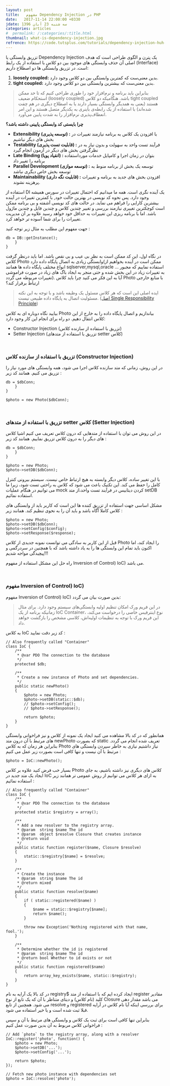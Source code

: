 ```yaml
---
layout: post
title:   مفهوم Dependency Injection در PHP
date:   2017-11-14 22:00:00 +0330
jdate: سه شنبه 23 آبان 1396
categories: articles
#  permalink: /:categories/:title.html
thumbnail: what-is-dependency-injection.jpg
refrence: https://code.tutsplus.com/tutorials/dependency-injection-huh--net-26903 <br> http://roxo.ir/آموزش-تزریق-وابستگی/ <br> http://pikneek.com/programming/زند-فریم-ورک-۲-dependency-injection/
---
```

<p>
تزریق وابستگی یا Dependency Injection یک پترن و الگوی طراحی است که هدف اصلی آن حذف وابستگی‌ های موجود بین دو کلاس با استفاده از یک رابط (Interface) است. در تزریق وابستگی ها دو اصطلاح داریم:
</p>

<p>
<ol>
<li>
<strong>loosely coupled:</strong> بدین معنی‌ست که کمترین وابستگی بین دو کلاس وجود دارد.
</li>
<li>
<strong>tight coupled:</strong> بدین معنی‌ست که بیشترین وابستگی بین دو کلاس وجود دارد.
</li>
</ol>
</p>

<blockquote>
<p>
بنابراین باید برنامه و نرم‌افزار خود را طوری طراحی کنیم که تا حد ممکن استحکام ضعیف (loosely coupled) باشد. هنگامیکه دو کلاس tight coupled هستند (یعنی به همدیگر وابستگی بسیار دارند یا به اصطلاح دیگری در هم چفت شده‌اند) با استفاده از یک رابطه‌ی باینری به یکدیگر متصل هستند و این امر انعطاف‌پذیری نرم‌افزار را به شدت پایین می‌آورد.
</p>
</blockquote>

<strong>
چرا بایستی کد وابستگی پایینی داشته باشد؟
</strong>

<p>
<ul>
<li>
<strong>Extensibility (توسعه پذیری) :</strong> با افزودن یک کلاس به برنامه نیازمند تغییرات در بخش های دیگر نباشیم
</li>

<li>
<strong>Testability (قابلیت تست پذیری) :</strong> فرآیند تست واحد به سهولت و بدون نیاز به در نظرگرفتن بخش های دیگر در آزمون انجام گیرد
</li>
<li>
<strong>Late Binding (انقیاد پویا) :</strong> بتوان در زمان اجرا و کامپایل خدمات مورداستفاده برنامه را تغییر داد
</li>

<li>
<strong>Parallel Development (توسعه موازی) :</strong> توسعه یک بخش از برنامه منوط به توسعه بخش خاص دیگری نباشد
</li>

<li>
<strong>Maintainability (قابلیت نگه داری) :</strong> افزودن بخش های جدید به برنامه و تغییرات پرهزینه نشوند.
</li>
</ul>
</p>

<p>
استفاده از DI یک آینده نگری است. همه ما میدانیم که احتمال تغییرات در سورس همیشه وجود دارد. پس نحوه کد نویسی در بهترین حالت خود, با کمترین تغییرات در آینده بیشترین کارایی را فراهم می نماید. در حالت های کد نویسی آشفته و بی برنامه ممکن است کوچکترین تغییری نیازمند بررسی و تغییر چندین کلاس و چندین فایل و چندین ماژول باشد. اما با برنامه ریزی این تغییرات به حداقل خود خواهد رسید علاوه بر آن مدیریت تغییرات را برای شما آسوده تر خواهد کرد.
</p>



<p>
جهت مفهوم این مطلب به مثال زیر توجه کنید :
</p>


<pre><code class="language-php  line-numbers"><?php
class Photo {
    /**
     * @var PDO The connection to the database
     */
    protected $db;

    /**
     * Construct.
     */
    public function __construct()
    {
        $this->db = DB::getInstance();
    }
}
</code></pre>

<p>
در نگاه اول، این کد ممکن است به نظر بی عیب و بی نقص باشد. اما باید درنظر گرفت کلاس Photo وابستگی زیادی  به اتصال پایگاه داده دارد(ممکن است در آینده بخواهیم از انواع مختلف پایگاه داده ها همانند sqlserver,mysql,oracle ... استفاده نماییم که مجبور به تغییرات زیاد در این بخش شده و  حتی منجر به ایجاد باگ های زیاد در صورت فراموشی تغییرات مربوطه می گردد). آیا به این فکر می کنید چرا باید کلاس Photo  با منابع خارجی ارتباط برقرار کند؟
</p>

<blockquote>
<p>
ایده اصلی این است که هر کلاس مسئول یک وظیفه باشد و با توجه به این نکته مسئولیت اتصال به پایگاه داده طبیعی نیست. (<a href="/documentation/solid-object-oriented-design/single-responsibility-principle" target="_blank" title="مفهوم Single Responsibility Principle" >اصل Single Responsibility Principle</a>)
</p>
</blockquote>

<p>
بیایید نگاه دوباره ای به  کلاس Photo بیاندازیم و اتصال پایگاه داده را به خارج از این کلاس انتقال دهیم. دو راه برای انجام این کار وجود دارد:
</p>
<p>
<ul>
<li>
Constructor Injection (تزریق با استفاده از سازنده کلاس)
</li>
<li>
Setter Injection (تزریق با استفاده از متدهای setter  کلاس)
</li>
</ul>
</p>

<br>
<h3>تزریق با استفاده از سازنده کلاس (Constructor Injection)</h3>

<p>
در این روش، زمانی که متد سازنده کلاس اجرا می شود، همه وابستگی های مورد نیاز را تزریق می کنیم. همانند کد زیر :
</p>

<pre><code class="language-php  line-numbers"><?php
class Photo {
    /**
     * @var PDO The connection to the database
     */
    protected $db;

    /**
     * Construct.
     * @param PDO $db_conn The database connection
     */
    public function __construct($dbConn)
    {
        $this->db = $dbConn;
    }
}

$photo = new Photo($dbConn);
</code></pre>

<br>
<h3>تزریق با استفاده از متدهای setter  کلاس (Setter Injection)</h3>

<p>
در این روش می توان با استفاده از متدهایی که درون کلاس تعریف می کنیم اشیا کلاس های دیگر را به درون کلاس تزریق نماییم. همانند کد زیر :
</p>

<pre><code class="language-php  line-numbers"><?php
class Photo {
    /**
     * @var PDO The connection to the database
     */
    protected $db;

    public function __construct() {}

    /**
     * Sets the database connection
     * @param PDO $dbConn The connection to the database.
     */
    public function setDB($dbConn)
    {
        $this->db = $dbConn;
    }
}

$photo = new Photo;
$photo->setDB($dbConn);
</code></pre>

<p>
با این تغییر ساده، کلاس دیگر وابسته به هیچ ارتباط خاص نیست. سیستم بیرونی کنترل کامل را حفظ می کند. این تکنیک باعث می شود که کلاس به راحتی تست شود، زیرا ما می توانیم در هنگام عملیات mock کردن دیتابیس در فرآیند تست واحد،از متد setDB استفاده نمائیم.
</p>

<p>
مشکل اساسی جهت استفاده از تزریق کننده ها این است که کاربر باید از وابستگی های کلاس کاملا آگاه باشد و باید آن را به نحوی تنظیم کند. همانند زیر :
</p>

<pre><code class="language-php  line-numbers">$photo = new Photo;
$photo->setDB($dbConn);
$photo->setConfig($config);
$photo->setResponse($response);
</code></pre>

<p>
 قبل از این کاربر به سادگی می توانست نمونه جدیدی از کلاس Photo را ایجاد کند، اما اکنون باید تمام این وابستگی ها را به یاد داشته باشد که با همچنین در سردرگمی و پیچیدگی مواجه شدیم!!!
</p>


<p>
راه حل این مشکل استفاده از مفهوم  Inversion of Control) IoC) می باشد.
</p>

<br>
<h3>مفهوم Inversion of Control) IoC)</h3>

<p>
مفهوم Inversion of Control) IoC) بدین صورت بیان می گردد:
</p>

<blockquote>
<p>
 در این فریم ورک امکان تنظیم اولیه وابستگی‌های سیستم وجود دارد. برای مثال زمانیکه برنامه از یک IoC Container، نوع اینترفیس خاصی را درخواست می‌کند، این فریم ورک با توجه به تنظیمات اولیه‌اش، کلاسی مشخص را بازگشت خواهد داد.
</p>
</blockquote>

<p>
به کلاس IoC کد زیر دقت نمایید :
</p>

<pre><code class="language-php  line-numbers">// Also frequently called "Container"
class IoC {
    /**
     * @var PDO The connection to the database
     */
    protected $db;

    /**
     * Create a new instance of Photo and set dependencies.
     */
    public static newPhoto()
    {
        $photo = new Photo;
        $photo->setDB(static::$db);
        // $photo->setConfig();
        // $photo->setResponse();

        return $photo;
    }
}
</code></pre>

<p>
همانطور که در کد بالا مشاهده می کنید ایجاد یک نمونه از کلاس و نیز فراخوانی وابستگی های مرتبط با آن درون متد newPhoto که بصورت static تعریف شده انجام می گردد. بنابراین هر زمان که به کلاس Photo نیاز داشتیم نیازی به خاطر سپردن وابستگی های مرتبط با آن نیست و تنها کافی است بصورت زیر عمل می کنیم :
</p>

<pre><code class="language-php  line-numbers">$photo = IoC::newPhoto();
</code></pre>

<p>
بسیار خب فرض کنید علاوه بر کلاس Photo  کلاس های دیگری  نیز داشته باشیم، به جای ایجاد یک متد جدید در IoC  به ازای هر کلاس می توانیم از روش عمومی تر همانند زیر استفاده نمائیم :
</p>

<pre><code class="language-php  line-numbers">// Also frequently called "Container"
class IoC {
    /**
     * @var PDO The connection to the database
     */
    protected static $registry = array();

    /**
     * Add a new resolver to the registry array.
     * @param  string $name The id
     * @param  object $resolve Closure that creates instance
     * @return void
     */
    public static function register($name, Closure $resolve)
    {
        static::$registry[$name] = $resolve;
    }

    /**
     * Create the instance
     * @param  string $name The id
     * @return mixed
     */
    public static function resolve($name)
    {
        if ( static::registered($name) )
        {
            $name = static::$registry[$name];
            return $name();
        }

        throw new Exception('Nothing registered with that name, fool.');
    }

    /**
     * Determine whether the id is registered
     * @param  string $name The id
     * @return bool Whether to id exists or not
     */
    public static function registered($name)
    {
        return array_key_exists($name, static::$registry);
    }
}
</code></pre>

<p>
در کد بالا یک آرایه به نام  registry$ ایجاد کرده ایم که با استفاده از متد register مقادیر کلید (نام کلاس) و دیتای متناظر با آن که یک تابع از نوع Closure می باشد مقدار دهی می شود. همچنین از تابع resolve و registered برای بررسی اینکه آیا نام کلاس در آرایه قبلا ثبت شده است و یا  خیر استفاده می شود.
</p>

<p>
بنابراین تنها کافی است  برای ثبت یک کلاس و وابستگی های مرتبط با آن و سپس فراخوانی کلاس مربوط به آن بدین صورت عمل کنیم :
</p>

<pre><code class="language-php  line-numbers">// Add `photo` to the registry array, along with a resolver
IoC::register('photo', function() {
    $photo = new Photo;
    $photo->setDB('...');
    $photo->setConfig('...');

    return $photo;
});

// Fetch new photo instance with dependencies set
$photo = IoC::resolve('photo');
</code></pre>